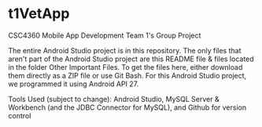 # t1VetApp

CSC4360 Mobile App Development
Team 1's Group Project

The entire Android Studio project is in this repository. The only files that aren't part of the Android Studio project 
are this README file & files located in the folder Other Important Files. To get the files here, either
download them directly as a ZIP file or use Git Bash. For this Android Studio project, we programmed it using Android API 27.

Tools Used (subject to change):
Android Studio,
MySQL Server & Workbench (and the JDBC Connector for MySQL), and
Github for version control
